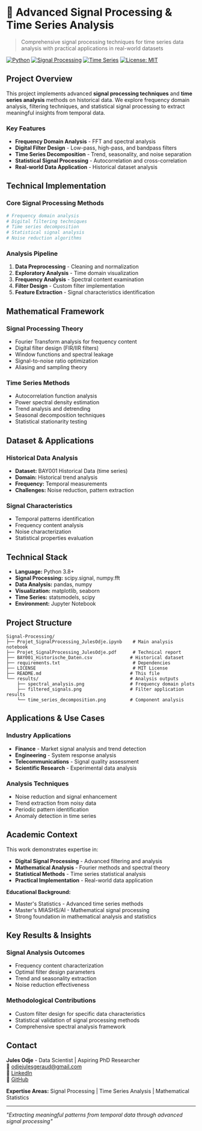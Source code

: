 # 📶 Advanced Signal Processing & Time Series Analysis

> Comprehensive signal processing techniques for time series data analysis with practical applications in real-world datasets

[![Python](https://img.shields.io/badge/Python-3.8+-blue.svg)](https://python.org)
[![Signal Processing](https://img.shields.io/badge/Signal-Processing-purple.svg)]()
[![Time Series](https://img.shields.io/badge/Time_Series-Analysis-orange.svg)]()
[![License: MIT](https://img.shields.io/badge/License-MIT-yellow.svg)](LICENSE)

## Project Overview

This project implements advanced **signal processing techniques** and **time series analysis** methods on historical data. We explore frequency domain analysis, filtering techniques, and statistical signal processing to extract meaningful insights from temporal data.

### Key Features
- **Frequency Domain Analysis** - FFT and spectral analysis
- **Digital Filter Design** - Low-pass, high-pass, and bandpass filters
- **Time Series Decomposition** - Trend, seasonality, and noise separation
- **Statistical Signal Processing** - Autocorrelation and cross-correlation
- **Real-world Data Application** - Historical dataset analysis

## Technical Implementation

### **Core Signal Processing Methods**
```python
# Frequency domain analysis
# Digital filtering techniques
# Time series decomposition
# Statistical signal analysis
# Noise reduction algorithms
```

### **Analysis Pipeline**
1. **Data Preprocessing** - Cleaning and normalization
2. **Exploratory Analysis** - Time domain visualization
3. **Frequency Analysis** - Spectral content examination
4. **Filter Design** - Custom filter implementation
5. **Feature Extraction** - Signal characteristics identification

## Mathematical Framework

### **Signal Processing Theory**
- Fourier Transform analysis for frequency content
- Digital filter design (FIR/IIR filters)
- Window functions and spectral leakage
- Signal-to-noise ratio optimization
- Aliasing and sampling theory

### **Time Series Methods**
- Autocorrelation function analysis
- Power spectral density estimation
- Trend analysis and detrending
- Seasonal decomposition techniques
- Statistical stationarity testing

## Dataset & Applications

### **Historical Data Analysis**
- **Dataset:** BAY001 Historical Data (time series)
- **Domain:** Historical trend analysis
- **Frequency:** Temporal measurements
- **Challenges:** Noise reduction, pattern extraction

### **Signal Characteristics**
- Temporal patterns identification
- Frequency content analysis
- Noise characterization
- Statistical properties evaluation

## Technical Stack

- **Language:** Python 3.8+
- **Signal Processing:** scipy.signal, numpy.fft
- **Data Analysis:** pandas, numpy
- **Visualization:** matplotlib, seaborn
- **Time Series:** statsmodels, scipy
- **Environment:** Jupyter Notebook

## Project Structure

```
Signal-Processing/
├── Projet_SignalProcessing_JulesOdje.ipynb    # Main analysis notebook
├── Projet_SignalProcessing_JulesOdje.pdf      # Technical report
├── BAY001_Historische_Daten.csv              # Historical dataset
├── requirements.txt                           # Dependencies
├── LICENSE                                    # MIT License
├── README.md                                 # This file
└── results/                                  # Analysis outputs
    ├── spectral_analysis.png                 # Frequency domain plots
    ├── filtered_signals.png                  # Filter application results
    └── time_series_decomposition.png         # Component analysis
```

## Applications & Use Cases

### **Industry Applications**
- **Finance** - Market signal analysis and trend detection
- **Engineering** - System response analysis
- **Telecommunications** - Signal quality assessment
- **Scientific Research** - Experimental data analysis

### **Analysis Techniques**
- Noise reduction and signal enhancement
- Trend extraction from noisy data
- Periodic pattern identification
- Anomaly detection in time series

## Academic Context

This work demonstrates expertise in:
- **Digital Signal Processing** - Advanced filtering and analysis
- **Mathematical Analysis** - Fourier methods and spectral theory
- **Statistical Methods** - Time series statistical analysis
- **Practical Implementation** - Real-world data application

**Educational Background:**
- Master's Statistics - Advanced time series methods
- Master's MIASHS/AI - Mathematical signal processing
- Strong foundation in mathematical analysis and statistics

## Key Results & Insights

### **Signal Analysis Outcomes**
- Frequency content characterization
- Optimal filter design parameters
- Trend and seasonality extraction
- Noise reduction effectiveness

### **Methodological Contributions**
- Custom filter design for specific data characteristics
- Statistical validation of signal processing methods
- Comprehensive spectral analysis framework

## Contact

**Jules Odje** - Data Scientist | Aspiring PhD Researcher  
📧 [odjejulesgeraud@gmail.com](mailto:odjejulesgeraud@gmail.com)  
🔗 [LinkedIn](https://www.linkedin.com/in/jules-odje)  
🐙 [GitHub](https://github.com/OJules)

**Expertise Areas:** Signal Processing | Time Series Analysis | Mathematical Statistics

---

*"Extracting meaningful patterns from temporal data through advanced signal processing"*
